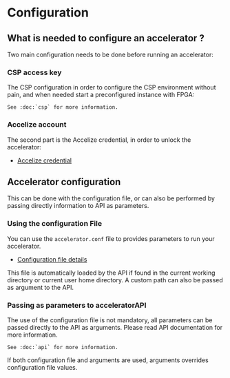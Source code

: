 # Configuration

## What is needed to configure an accelerator ?

Two main configuration needs to be done before running an accelerator:

### CSP access key

The CSP configuration in order to configure the CSP environment without pain,
and when needed start a preconfigured instance with FPGA:

```eval_rst
See :doc:`csp` for more information.
```

### Accelize account

The second part is the Accelize credential, in order to unlock the accelerator:

* [Accelize credential](https://accelstore.accelize.com/user/applications)

## Accelerator configuration

This can be done with the configuration file, or can also be performed by passing directly
information to API as parameters.

### Using the configuration File 

You can use the `accelerator.conf` file to provides parameters to run your accelerator.

<!-- NOTE: configuration_file.md is dynamically generated from "accelerator.conf".
     Update directly documentation in "accelerator.conf" if needed. -->

* [Configuration file details](configuration_file.md)

This file is automatically loaded by the API if found in the current working directory or current user home
directory. A custom path can also be passed as argument to the API.

### Passing as parameters to acceleratorAPI

The use of the configuration file is not mandatory, all parameters can be passed directly to
the API as arguments. Please read API documentation for more information.

```eval_rst
See :doc:`api` for more information.
```

If both configuration file and arguments are used, arguments overrides configuration file values.
